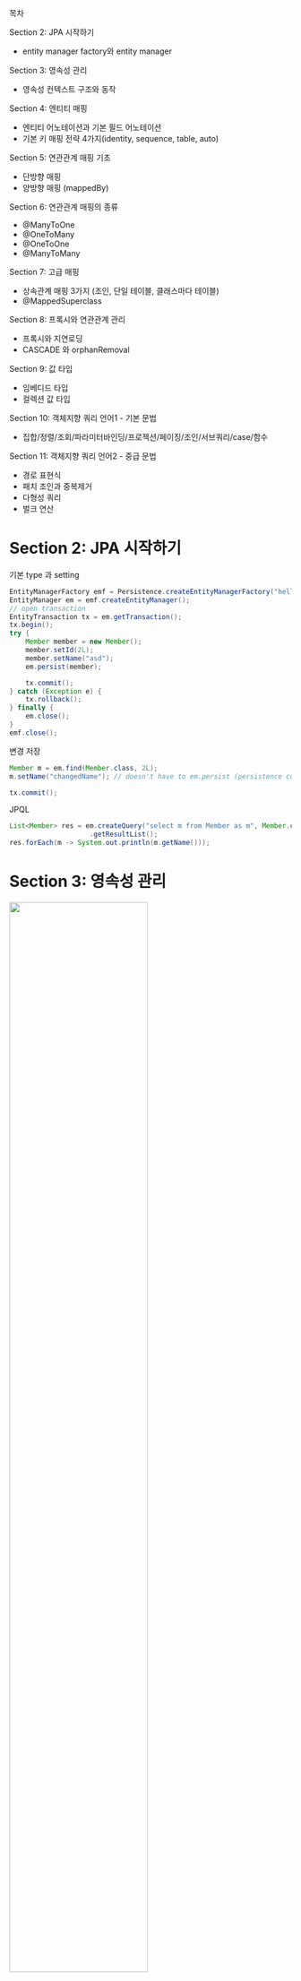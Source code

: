 목차

Section 2: JPA 시작하기
- entity manager factory와 entity manager

Section 3: 영속성 관리
- 영속성 컨텍스트 구조와 동작

Section 4: 엔티티 매핑
- 엔티티 어노테이션과 기본 필드 어노테이션
- 기본 키 매핑 전략 4가지(identity, sequence, table, auto)

Section 5: 연관관계 매핑 기초
- 단방향 매핑
- 양방향 매핑 (mappedBy)

Section 6: 연관관계 매핑의 종류
- @ManyToOne
- @OneToMany
- @OneToOne
- @ManyToMany

Section 7: 고급 매핑
- 상속관계 매핑 3가지 (조인, 단일 테이블, 클래스마다 테이블)
- @MappedSuperclass

Section 8: 프록시와 연관관계 관리
- 프록시와 지연로딩
- CASCADE 와 orphanRemoval

Section 9: 값 타입
- 임베디드 타입
- 컬렉션 값 타입

Section 10: 객체지향 쿼리 언어1 - 기본 문법
- 집합/정렬/조회/파라미터바인딩/프로젝션/페이징/조인/서브쿼리/case/함수

Section 11: 객체지향 쿼리 언어2 - 중급 문법
- 경로 표현식
- 패치 조인과 중복제거
- 다형성 쿼리
- 벌크 연산

# Section 2: JPA 시작하기

기본 type 과 setting
```java
EntityManagerFactory emf = Persistence.createEntityManagerFactory("hello");
EntityManager em = emf.createEntityManager();
// open transaction
EntityTransaction tx = em.getTransaction();
tx.begin();
try {
    Member member = new Member();
    member.setId(2L);
    member.setName("asd");
    em.persist(member);

    tx.commit();
} catch (Exception e) {
    tx.rollback();
} finally {
    em.close();
}
emf.close();
```

변경 저장
```java
Member m = em.find(Member.class, 2L);
m.setName("changedName"); // doesn't have to em.persist (persistence context)

tx.commit();
```

JPQL
```java
List<Member> res = em.createQuery("select m from Member as m", Member.class)
                    .getResultList();
res.forEach(m -> System.out.println(m.getName()));
```

# Section 3: 영속성 관리

<img width="70%" src="imgs/em_persist.PNG" />

- 비영속(new/transient): 영속성 컨텍스트와 관련 없음
- 영속(managed): 영속성 컨텍스트에 관리되는 상태 (`em.persist(member);`)
- 준영속(detached): 영속성 컨텍스트에 저장되었다가 분리된 상태 (`em.detach(member);`) => db 반영 안하고 객체만 변경하기 위함
- 삭제(removed): 삭제된 상태 (`em.remove(member);`)

조회 쿼리는 1차 캐시에서 받거나 없으면 db에서 받아온다. 업데이트 쿼리는 commit 하고 나서 한번에 날라간다.

```java
em.persist(memberA);
```

<img width="70%" src="imgs/em_persist_func.PNG" />

```java
tx.commit(); // this makes em.flush
```

<img width="70%" src="imgs/tx_commit_func.PNG" />

```java
em.flush();
```

<img width="70%" src="imgs/em_flush_func.PNG" />

이에 따라 새로 객체를 만들지 않는 이상(즉, persistence context에서 관리되는 객체라면) `em.persist`를 할 필요가 없다. 쿼리는 다음 3가지 경우에 날라간다.
- `em.flush();` <= 영속성 컨텍스트를 비우지 않는다.
- `tx.commit();`
- JPQL 쿼리 실행


영속성 컨텍스트를 사용함으로서 다음의 장점이 있다.
- 1차 캐시
- 동일성(identity) 보장 (쿼리가 달라도, 같은 record에 대해 결과값 메모리 값이 같다.)
- 트랜잭션을 지원하는 쓰기 지연 (transactional write-behind)
- 변경 감지(dirty checking)
- 지연 로딩(lazy loading)

### 동일성 보장에 대해

쿼리 달라도 됨. 레코드가 같으면 메모리 같음.

```java
List<Member> res = em.createQuery("select m from Member as m where m.name like concat(:k1, '%')", Member.class)
        .setParameter("k1", "test")
        .getResultList();
List<Member> res2 = em.createQuery("select m from Member as m where m.id = 1", Member.class)
        .getResultList();
res.forEach(m -> {
    System.out.println(m.getName());
    if (m.getId() == 1) {
        System.out.println("Are the same = " + (m == res2.get(0))); // true
    }
});
```

# Section 4: 엔티티 매핑

- `@Entity`

JPA가 관리하는 객체이다. 기본 생성자가 필요하다. 
`name` parameter는 JPA에서 사용되는 엔티티 이름이다. 기본값은 클래스 이름과 같다.

- `@Table`

엔티티와 매핑할 테이블을 지정한다.
`name` parameter는 매핑할 테이블 이름이다. 기본값은 엔티티 이름이다. 
`catalog` parameter는 데이터베이스 catalog를 매핑한다.
`schema` parameter는 데이터베이스 schema를 매핑한다.
`uniqueConstraints` parameter는 DDL 생성 시에 유니크 제약 조건을 생성한다.

- `@Column`

필드와 컬럼을 매핑한다. 제약조건을 추가할 수 있다. 단, 제약조건은 ddl 생성 시에만 적용되며 application 로직에는 반영되지 않는다.  

- `hibernate.hbm2ddl.auto`

create(drop->create) / create-drop(drop->create->drop) / update(필드 삭제는 안먹음) / validate(확인기능) / none

ddl: 데이터베이스 구조 정의에 사용하는 언어. 생성된 ddl은 운영에서 사용하지 않거나 다듬어 사용해야 한다.

**주의** : 개발 초기에 create/update, 테스트 서버에서 update/validate, 스테이징과 운영은 validate/none

### 필드 매핑 annotation 들

```java
@Id
private Long id;
private String name;
private Integer age;
@Enumerated(EnumType.STRING) // enum
private RoleType roleType;
@Temporal(TemporalType.TIMESTAMP) // 날짜
private Date createDate;
@Temporal(TemporalType.TIMESTAMP) // 날짜
private Date lastModifiedDate;
@Lob // BLOB, CLOB
private String description;
@Transient // 매핑 무시
private int notField;
private LocalDate testLocalDate; // Temporal 안써도 됨
private LocalDateTime testLocalDateTime; // Temporal 안써도 됨
```
위 상태에서 ddl create시:
```sql
create table Member (
    age integer,
    testLocalDate date,
    createDate timestamp(6),
    id bigint not null,
    lastModifiedDate timestamp(6),
    testLocalDateTime timestamp(6),
    name varchar(255),
    roleType varchar(255) check (roleType in ('NORMAL','VIP')),
    description clob,
    primary key (id)
)
```

#### @Column

왠만하면 `name` 직접 적어놓자. spring boot 관례랑 회사 관례랑 다를 수도 있다.

<img width="70%" src="imgs/column.PNG" />

#### @Enumerated

<img width="70%" src="imgs/enumerated.PNG" />

#### @Temporal

<img width="70%" src="imgs/temporal.PNG" />

#### @Lob

지정할 수 있는 속성이 없다. 매핑하는 필드 타입이 문자면 CLOB 매핑, 나머지는 BLOB 매핑.

#### @Transient

데이터베이스에 저장 및 조회 안됨. 주로 메모리상에서만 임시로 어떤 값을 보관하고 싶을 때 사용한다.



### 기본 키 매핑

직접 할당하려면 `@Id` 만 사용한다. 주로 자동 생성하기에 `@GeneratedValue`를 함께 사용한다. 여기서 `strategy` parameter를 지정한다. 아래의 4가지가 있다.

기본 키는 non-null, unique, not be changed 조건을 갖는다. 비즈니스와 연관된 키를 사용하면 변할 확률이 높다. Long + 대체키 + 생성(uuid 등) 전략을 사용하자.

#### IDENTITY
데이터베이스에 위임 (MYSQL, POSTGRESQL, SQL SERVER, DB2)

데이터베이스에 insert 문을 넣고난 후에야 id를 알 수 있다. 이 때문에 `em.persist(instance);` 하는 시점에 insert 쿼리가 날라간다. (안 그러면 영속성 컨텍스트에서 어떻게 관리하겠는가?) db driver 안에 insert 후 id를 리턴하도록 되어있기 때문에 select가 날라가진 않는다.  

#### SEQUENCE
데이터베이스 시퀀스 사용 (ORACLE, POSTGRESQL, DB2, H2) - `@SequenceGenerator` 필요

```java
@Entity
@SequenceGenerator(
    name = "MEMBER_SEQ_GENERATOR",
    sequenceName = "MEMBER_SEQ", // 매핑할 데이터베이스 시퀀스 이름
    initialValue = 1, allocationSize = 1)
public class Member {
    @Id
    @GeneratedValue(strategy = GenerationType.SEQUENCE,
            generator = "MEMBER_SEQ_GENERATOR")
    private Long id; 
}
```

`@SequenceGenerator` 의 속성들

<img width="70%" src="imgs/sequence_generator.PNG" />

만약 `allocationSize=1`인 상태로 여러 새로운 객체들을 `em.persist` 하면 계속 db와 통신하며 sequence값을 받아야 한다. 하지만 `allocationSize=50` 으로 하면 미리 받아와서 쓴다. 50~100 정도가 적절하다.

한 번 할당된 sequence 범위는 메모리 어딘가 저장되는 듯. 트랜잭션 닫고 다시 해도 순서 유지됨. 단, ddl 끄고 어플리케이션을 아예 다시 시작하면 52번부터 시작함.

```java
public static void main(String[] args) {
    emf = Persistence.createEntityManagerFactory("hello");

    makeDataDDL();
    makeDataDDL();
    makeDataDDL();

    emf.close();
}
```
```
Hibernate: 
    select
        next value for MEMBER_SEQ
Id: 52
Id: 53
```


#### TABLE
키 생성용 테이블 사용 (모든 db) - `@TableGenerator` 필요

```java
@Entity
@TableGenerator(
    name = "MEMBER_SEQ_GENERATOR",
    table = "MY_SEQUENCES",
    pkColumnValue = "MEMBER_SEQ", allocationSize = 1)
public class Member {
    @Id
    @GeneratedValue(strategy = GenerationType.TABLE,
            generator = "MEMBER_SEQ_GENERATOR")
    private Long id; 
}
```

```sql
create table MY_SEQUENCES (
    sequence_name varchar(255) not null,
    next_val bigint,
    primary key ( sequence_name )
)
```

위와 같이 그냥 테이블을 사용하므로 모든 데이터베이스에 적용 가능하나, 성능 단점이 있다.

`@TableGenerator` 속성들

<img width="70%" src="imgs/table_generator.PNG" />

#### (기본값)AUTO
방언에 따라 자동 지정


# Section 5: 연관관계 매핑 기초

- 방향(Direction): 단방향, 양방향
- 다중성(Multiplicity): ManyToOne, OneToMany, OneToOne, ManyToMany
- 연관관계 주인(Owner)

테이블은 외래 키 조인을 통해 연관을 처리하므로 모든 것이 양방향이다. 
하지만 객체는 참조를 사용해서 연관을 처리하므로 단방향 매핑만 존재하며 이를 양쪽에서 사용하면 양방향 매핑이 된다. 이 때문에 관계의 주인이 생기게 되며 양방향 매핑은 고려할 게 많기 때문에 지양해야 한다. 

## 단방향 매핑

외래 키를 가진 애가 연관관계의 주인을 갖게 해야 한다. 비즈니스 로직으로 선택하면 안된다.

```java
public class Order {
    //    @Column(name = "MEMBER_ID")
    //    private Long memberId;
    @ManyToOne
    @JoinColumn(name = "MEMBER_ID") // column을 써준다.
    private Member member;
}
```

## 양방향 매핑

지양하자. 처음에 설계할 때는 단방향만 하고 JPQL이 복잡해진다면 그 때 추가하자. (양방향은 추가해도 테이블에 영향을 안준다.)

```java
public class Member {
    @Id @GeneratedValue @Column(name = "MEMBER_ID")
    private Long member;
    @OneToMany(mappedBy = "member") // 상대편의 field를 써준다.
    private List<Order> orders = new ArrayList<>(); // null ptr exception 방지용
}
```

`mappedBy` 를 사용하면 반대쪽에서 관계의 주인이라는 뜻이다. 
관계의 주인을 제외하고는 읽기만 된다. 단, 객체지향 관점에서 다음과 같은 일이 벌어지지 않도록 하려면:

```java
Member member1 = new Member();
em.persist(member1);

Order order1 = new Order();
order1.setMember(member1);
em.persist(order1);

System.out.println(member1.getOrders().size()); // 0
```

`member1` 를 가진 `order1` 을 만들었지만 `member1` 객체의 `orders` 에는 반영되지 않았다. (`setter`는 java 기본 규칙이 적용되는 method 이므로) `change` 라는 편의 method를 정의하자:

```java
public class Order {
    public void changeMember(Member member) {
        // 있던 것 삭제해주는 로직도 필요
        this.member = member;
        member.getOrders().add(this);
    }
}
```

편의 메소드 생성 시 무한 루프를 조심하자. (e.g. toString(), lombok, JSON 생성 라이브러리)
또한 위에서는 관계의 주인인 `order` 에 편의 메소드를 넣었지만, `member` 에 넣을 수도 있다.
단, 편의 메소드는 한 쪽에만 넣어야 나중에 헷갈리지 않는다. 설계 시 정하고 들어가자.

* 엔티티가 바뀔 것을 대비하여 controller에서는 절대 엔티티를 반환하지 말자. dto 사용하자.


# Section 6: 연관관계 매핑의 종류

- 다대일: @ManyToOne
- 일대다: @OneToMany - One 쪽에서 주인을 가지는 모델. 객체 설계시 이렇게 될 수 있으나, 쓰지 마세요
```java
public class Member {
    @OneToMany
    @JoinColumn(name = "ORDER_ID")
    private List<Order> orders = new ArrayList<>(); // 이제 주인이 member 다. 업데이트 시 쿼리가 여러 번 나간다.
}
```
- 일대일: @OneToOne - 가끔 쓴다 (방식은 ManyToOne 이랑 같음. db에 unique 조건이 걸린다.)

Member에서 주인을 할지, Locker에서 주인을 할지 결정해야 한다.

Member가 주인인 경우:

Member를 조회했을 때, `locker`가 lazy라면 프록시가 지연로딩을 처리해줘 Locker 테이블을 조회하지 않아도 된다. (값이 있는지 없는지만 볼거면)
```java
public class Member {
    @OneToOne
    @JoinColumn(name = "LOCKER_ID")
    private Locker locker;
}
```
```java
@Entity
public class Locker {
    @Id @GeneratedValue @Column(name = "LOCKER_ID")
    private Long id;
    @OneToOne(mappedBy = "locker")
    private Member member;
}
```

<img width="70%" src="imgs/one_to_one_1.PNG" />


Locker가 주인인 경우:

Member를 조회했을 때, `locker`가 lazy라고 해도 어차피 Locker 테이블을 조회해야 하므로 항상 즉시 로딩된다.
```java
public class Member {
    @OneToOne(mappedBy = "member")
    private Locker locker;
}
```
```java
@Entity
public class Locker {
    @OneToOne
    @JoinColumn(name = "MEMBER_ID")
    private Member member;
}
```
<img width="70%" src="imgs/one_to_one_2.PNG" />



- 다대다: @ManyToMany - 쓰지 마세요



# Section 7: 고급 매핑

## 상속관계 매핑

관계형 데이터베이스는 상속 관계가 없다. 
다만 슈퍼타입 서브타입 관계 모델링 기법이 객체 상속과 유사하다.

<img width="70%" src="imgs/supertype_subtype.PNG" />

이를 구현하는 방법으로 아래의 3가지가 있다.

1. **조인 전략**: 각각 테이블로 변환

장점: 저장공간 효율, 외래 키 제약 활용

단점: 조회시 조인 많이 사용, 저장시 insert 두번
```java
@Entity
@Data
@Inheritance(strategy = InheritanceType.JOINED)
@DiscriminatorColumn(name = "DTYPE") // type 맞추기 위한 column
public class Item {
    @Id @GeneratedValue @Column(name = "ITEM_ID")
    private Long id;
    private String name;
    private int price;
}
```
```java
@Entity
@DiscriminatorValue("Movie") // type 맞추기 위한 column의 value
public class Movie extends Item {
    String director;
    String actor;
}
```

<img width="70%" src="imgs/inheritance_joined.PNG" />

2. **단일 테이블 전략**: 통합 테이블로 변환

장점: 조회가 빠르다

단점: 자식 엔티티 컬럼은 nullable. 테이블이 너무 커지면 오히려 느려진다.

```java
@Inheritance(strategy=InheritanceType.SINGLE_TABLE)
```

<img width="70%" src="imgs/inheritance_single_table.PNG" />

3. **구현 클래스마다 테이블 전략**: 서브타입 테이블로 변환 -> 쓰지 마세요

discriminator 필요 없음.

```java
@Inheritance(strategy=InheritanceType.TABLE_PER_CLASS) 
```

<img width="70%" src="imgs/inheritance_table_per_class.PNG" />


## @MappedSuperclass

공통 매핑 정보가 필요할 때 사용함. (id, name, updateDate, createDate 등)
엔티티가 아니므로 추상 클래스 권장.

```java
@Data
@MappedSuperclass
public abstract class BaseEntity {
    private String createdBy;
    private LocalDateTime createdDate;
    private String lastModifiedBy;
    private LocalDateTime lastModifiedDate;
}
```

```java
@Entity
@Table(name = "ORDERS")
@Data
public class Order extends BaseEntity {
    @Id
    @GeneratedValue
    @Column(name = "ORDER_ID")
    private Long id;
    ...
}
```
hibernate output:
```sql
create table ORDERS (
        DELIVERY_ID bigint unique,
        MEMBER_ID bigint,
        ORDER_ID bigint not null,
        createdDate timestamp(6),                   -- here
        lastModifiedDate timestamp(6),              -- here
        orderDate timestamp(6),
        createdBy varchar(255),                     -- here
        lastModifiedBy varchar(255),                -- here
        status varchar(255) check (status in ('ORDER','CANCEL')),
        primary key (ORDER_ID)
    )
```




# Section 8: 프록시와 연관관계 관리

## 프록시

`em.find()` 는 실제 엔티티 객체를 조회한다.
`em.getReference()` 는 프록시 엔티티 객체를 조회한다.
단, 영속성 컨텍스트에 이미 실제 엔티티 객체가 있으면 그것을 반환한다.
준 영속일 때 초기화를 시도하면 오류가 난다. (hibernate의 경우 `org.hibernate.LazyInitializationException`)
프록시는 바이트 조작으로 만들어졌으므로 `instance of` 사용해야 한다.

<img width="70%" src="imgs/proxy.PNG" />

```java
Hibernate.initialize(order1); // 프록시 강제 초기화
emf.getPersistenceUnitUtil().isLoaded(order1); // 초기화 여부 확인
```

## 지연 로딩

```java
@Entity
    public class Member {
        @Id
        @GeneratedValue
        private Long id;
        @Column(name = "USERNAME")
        private String name;
        // FetchType.EAGER 는 쓰지 맙시다.
        @ManyToOne(fetch = FetchType.LAZY) // 단순 Member 조회 시 team join 없음
        @JoinColumn(name = "TEAM_ID")
        private Team team;
}
```
이후 `Team team = member.getTeam();` 하면 쿼리가 날라간다. 
즉시 로딩으로 떡칠되면 순환 오류 잡기 어려우니 필요할 때 JPQL fetch 조인이나, 엔티티 그래프 기능을 사용하자.

## CASCADE

특정 엔티티를 영속 상태로 만들 때 연관된 엔티티도 함께 영속 상태로 만들도 싶을 때 사용한다.
영속성 전이는 연관관계를 매핑하는 것과 아무 관련이 없다.
엔티티를 영속화할 때 연관된 엔티티도 함께 영속화하는 편리함을 제공할 뿐이다.

다음의 옵션들이 있지만 앞의 3개를 주로 쓴다.

ALL: 모두 적용 / PERSIST: 영속 / REMOVE: 삭제 / MERGE: 병합 / REFRESH / DETACH

```java
@Data
@Entity
public class Parent {
    @Id @GeneratedValue @Column(name = "PARENT_ID")
    private Long id;
    private String name;
    @OneToMany(mappedBy = "parent", cascade = CascadeType.ALL)
    private List<Child> childList = new ArrayList<>();

    public void addChild(Child child) {
        childList.add(child);
        child.setParent(this);
    }
}
```

```java
@Data
@Entity
public class Child {
    @Id
    @GeneratedValue
    private Long id;
    private String name;
    @ManyToOne
    @JoinColumn(name = "PARENT_ID")
    private Parent parent;
}
```

```java
Parent parent = new Parent();
parent.setName("a");
em.persist(parent);

Child child1 = new Child();
child1.setName("c1");
Child child2 = new Child();
child2.setName("c2");

parent.addChild(child1);
parent.addChild(child2);

em.flush();
em.clear();

Parent parent1 = em.find(Parent.class, parent.getId());
for (Child child : parent1.getChildList()) {
    System.out.println(child.getName());
}
```
```bash
Hibernate: 
    /* insert for
        jpashop.domain.cascade.Child */insert 
    into
        Child (name, PARENT_ID, id) 
    values
        (?, ?, ?)
Hibernate: 
    /* insert for
        jpashop.domain.cascade.Child */insert 
    into
        Child (name, PARENT_ID, id) 
    values
        (?, ?, ?)
...
c1
c2
```


## orphanRemoval

부모 엔티티와 연관관계가 끊어진 자식 엔티티를 자동으로 삭제한다.
참조하는 곳이 하나일 때 사용해야한다. 즉, 특정 엔티티가 개인 소유할 때 사용한다.
@OneToOne, @OneToMany만 가능.

```java
public class Parent {
    ...
    @OneToMany(mappedBy = "parent", cascade = CascadeType.ALL, orphanRemoval = true)
    private List<Child> childList = new ArrayList<>();
```
```java
parent.getChildList().remove(0);
```
```bash
Hibernate: 
    /* delete for jpashop.domain.cascade.Child */delete 
    from
        Child 
    where
        id=?
```

위와 같이 `CascadeType.ALL` + `orphanRemoval=true` 하면 부모 엔티티를 통해서 자식의 생명 주기를 관리하게 된다.
DDD의 Aggregate Root 개념을 구현할 때 유용하다.



# Section 9: 값 타입

객체들은 주소로 관리되며 저장될 때는 값이 읽어져 들어감을 기억하면 된다.

값 타입은 정말 값 타입이라 판단될 때만 사용한다.
엔티티와 값 타입을 혼동해서 엔티티를 값 타입으로 만들면 안된다.
식별자가 필요하고, 지속해서 값을 추적, 변경해야 한다면 그것은 값 타입이 아닌 엔티티이다.

JPA의 데이터 타입
- 엔티티 타입
- 값 타입
  - 기본값 타입
    - 자바 기본 타입: int, double
    - 래퍼 클래스: Integer, Long
    - String
  - 임베디드 타입 (복합)
  - 컬렉션 값 타입

## 임베디드 타입

객체와 테이블을 아주 세밀하게(find-grained) 매핑하는 것이 가능하다.
잘 설계한 ORM 애플리케이션은 매핑한 테이블의 수보다 클래스의 수가 더 많다.

<img width="70%" src="imgs/embedded.PNG" />

```java
@Getter
@Embeddable
public class Address {
    private String city;
    private String street;
    private String zipcode;
}
```

```java
@Getter
@Embeddable
public class Period {
    private LocalDateTime startDate;
    private LocalDateTime endDate;
}
```

```java
public class Member {
    @Embedded
    private Period workPeriod;
    @Embedded
    @AttributeOverrides({ // 밑의 필드랑 겹치니까 다른걸로 바꿔줌
            @AttributeOverride(name = "city",
                    column = @Column(name = "WORK_CITY")
            ),
            @AttributeOverride(name = "street",
                    column = @Column(name = "WORK_STREET")
            ),
            @AttributeOverride(name = "zipcode",
                    column = @Column(name = "WORK_ZIPCODE")
            )
    })
    private Address workAddress;

    private String city;
    private String street;
    private String zipcode;
    ...
}
```
```bash
create table Member (
    endDate timestamp(6),
    startDate timestamp(6),
    WORK_CITY varchar(255),
    WORK_STREET varchar(255),
    WORK_ZIPCODE varchar(255),
    city varchar(255),
    street varchar(255),
    zipcode varchar(255)
)
```

참고로 임베디드 타입의 값이 null이면 매핑한 컬럼 값은 모두 null이다.

Integer, String 처럼 객체 타입을 수정할 수 없게 만들면 부작용
(같은 객체가 여러 곳에서 쓰이다가 누가 값을 바꾼 경우 다른애들도 영향을 받음)
을 원천 차단할 수 있다. 
즉, 임베디드 타입은 immutable 로 설계한다. 
위에 `@Getter` 만 붙은 것을 볼 수 있다. 

동등성 비교를 위해 `equals` 를 정의하는 것이 좋다. (intellij의 generate를 이용하자)


## 컬렉션 값 타입

값 타입은 정말 값 타입이라 판단될 때만 사용한다. 왠만하면 일대다 관계를 쓰는게 편해보인다.
일대다 관계에 Cascade + orphanRemoval 해서 모델링하는게 편할듯.

<img width="70%" src="imgs/collectionType.PNG" />

```java
@Data
public class Member {
    @Id
    @GeneratedValue
    @Column(name = "MEMBER_ID")
    private Long member;
    ...
    @ElementCollection
    @CollectionTable(name = "FAVORITE_FOODS", joinColumns = @JoinColumn(name = "MEMBER_ID")) // 상대 테이블의 정보
    @Column(name = "FOOD_NAME") // 상대 테이블의 정보
    private Set<String> favoriteFoods = new HashSet<>();
    @ElementCollection
    @CollectionTable(name = "ADDRESS", joinColumns = @JoinColumn(name = "MEMBER_ID")) // 상대 테이블의 정보
    private List<Address> addressHistory = new ArrayList<>();
}
```
```bash
Hibernate: 
    create table FAVORITE_FOODS (
        MEMBER_ID bigint not null,
        FOOD_NAME varchar(255)
    )
Hibernate: 
    create table ADDRESS (
        MEMBER_ID bigint not null,
        city varchar(255),
        street varchar(255),
        zipcode varchar(255)
    )
```
`member` 쪽은 바뀌지 않음. (one to many랑 유사) 

```java
Member member1 = new Member();
member1.getFavoriteFoods().add("A");
member1.getFavoriteFoods().add("B");

Member member2 = new Member();
member2.getFavoriteFoods().add("A");
member2.getFavoriteFoods().add("B");

em.persist(member1);
em.persist(member2);
```

<img width="30%" src="imgs/collectionType_example.PNG" />

위처럼 저장되는 것을 볼 수 있다. 단, 삭제 및 수정 시 equals 를 잘 정의해 놓아야 한다.

```java
Member member1 = new Member();
member1.getAddressHistory().add(new Address("city", "street", "zipcode"));
member1.getAddressHistory().add(new Address("city", "street", "zipcode"));

Member member2 = new Member();
member2.getAddressHistory().add(new Address("city", "street", "zipcode"));
member2.getAddressHistory().add(new Address("city", "street", "zipcode"));

em.persist(member1);
em.persist(member2);

em.flush();
em.clear();

em.find(Member.class, member1.getMember()).getAddressHistory().remove(0);
```

<img width="40%" src="imgs/collectionType_example2.PNG" />

이건 또 뭐냐? 싶은데, 그냥 맞는 애 하나만 지우는듯. 
아니면 애초에 db 구성할 때 모든 컬럼 묶어서 키로 구성해줘야 하는듯.
마지막 `remove`부분 쿼리만 보면 다음과 같다.

```bash
Hibernate: 
    /* one-shot delete for jpashop.domain.Member.addressHistory */delete 
    from
        ADDRESS 
    where
        MEMBER_ID=?
Hibernate: 
    /* insert for
        jpashop.domain.Member.addressHistory */insert 
    into
        ADDRESS (MEMBER_ID, city, street, zipcode) 
    values
        (?, ?, ?, ?)
```

값 타입 컬렉션에 변경 사항이 발생하면, 주인 엔티티와 연관된 모든 데이터를 삭제하고, 값 타입 컬렉션에 있는 현재 값을 모두 다시 저장한다. 
`@OrderColumn` 으로 해결할 수 있긴 한데, 굳이굳이다.


# Section 10: 객체지향 쿼리 언어1 - 기본 문법

JPQL을 배운다. 근데 spring data jpa, queryDSL 다 이거 기반이라 이걸 이해해야 한다.
참고로 JPQL, JPA Criteria, QueryDSL, native SQL, JDBC API, MyBatis, SpringJdbcTemplate 이 있다.

JPQL 예시
```java
String jpql = "select m from Member m where m.age > 18";
List<Member> result = em.createQuery(jpql, Member.class).getResultList()
```

QueryDSL 예시
```java
JPAQueryFactory queryFactory = new JPAQueryFactory(em);
QMember m = QMember.member; // domain.QMember.*
List<Member> result = queryFactory
        .select(m)
        .from(m)
        .where(m.age.gt(18))
        .orderBy(m.name.desc())
        .fetch();
```

## JPQL 기본 문법

엔티티와 속성은 대소문자 구분이 되며 JPQL 키워드(select, from, where 등)는 대소문자 구분이 안된다.
별칭은 꼭 사용하자.

<img width="40%" src="imgs/jpql_1.PNG" />

#### 1. 집합과 정렬
  ```jpql
  select
   COUNT(m), //회원수
   SUM(m.age), //나이 합
   AVG(m.age), //평균 나이
   MAX(m.age), //최대 나이
   MIN(m.age) //최소 나이
  from Member m
  where m.location like '%어쩌고%'
  ```

#### 2. TypeQuery, Query

```java
TypedQuery<Member> query = em.createQuery("SELECT m FROM Member m", Member.class);
Query query2 = em.createQuery("SELECT m.username, m.age from Member m");
// query2 매핑결과는 Object[] 이다. 그냥 순서대로 값 뽑아주는 것.
```

#### 3. 결과 조회 API

```java
query.getResultList(); // 결과가 하나 이상일 때, 리스트 반환, 없으면 빈 리스트 반환
query.getSingleResult(); // 결과가 정확히 하나일 때, 단일 객체 반환
// 결과가 없으면: javax.persistence.NoResultException
// 둘 이상이면: javax.persistence.NonUniqueResultException
```

#### 4. 파라미터 바인딩

```java
em.createQuery("SELECT m FROM Member m where m.username=:username", Member.class)
        .setParameter("username", "어쩌고"); // 이름 기준
        em.createQuery("SELECT m FROM Member m where m.username=?1", Member.class)
        .setParameter(1, "어쩌고"); // 위치 기준 -> 쓰지말자.
```

#### 5. 프로젝션

SELECT 절에 조회할 대상을 지정하는 것이다.
엔티티, 임베디드 타입, 스칼라 타입, dto 조회가 된다.

```jpql
SELECT m FROM Member m -> 엔티티 프로젝션
SELECT m.team FROM Member m -> 엔티티 프로젝션
SELECT m.address FROM Member m -> 임베디드 타입 프로젝션
SELECT m.username, m.age FROM Member m -> 스칼라 타입 프로젝션 (Object[] 타입)
SELECT new jpabook.jpql.UserDTO(m.username, m.age) FROM Member m -> dto 프로젝션
```

#### 6. 페이징

```java
String jpql = "select m from Member m order by m.name desc";
List<Member> resultList = em.createQuery(jpql, Member.class)
        .setFirstResult(10) // 10부터 (idx는 0부터)
        .setMaxResults(20) // 20개
        .getResultList();
```

#### 7. 조인

```jpql
내부 조인:
SELECT m FROM Member m [INNER] JOIN m.team t
외부 조인:
SELECT m FROM Member m LEFT [OUTER] JOIN m.team t
세타 조인:
select count(m) from Member m, Team t where m.username = t.name
```

&nbsp;&nbsp;&nbsp;&nbsp;&nbsp; 연관관계 있는 엔티티 조인과 조인 대상 필터링
```jpql
JPQL:
SELECT m, t FROM 
  Member m LEFT JOIN m.team t on t.name = 'A'
SQL:
SELECT m.*, t.* FROM
  Member m LEFT JOIN Team t ON m.TEAM_ID=t.id and t.name='A'
```

&nbsp;&nbsp;&nbsp;&nbsp;&nbsp; 연관관계 없는 엔티티 외부 조인
```jpql
JPQL:
SELECT m, t FROM
  Member m LEFT JOIN Team t on m.username = t.name
SQL:
SELECT m.*, t.* FROM
  Member m LEFT JOIN Team t ON m.username = t.name
```

#### 8. 서브 쿼리

```jpql
나이가 평균보다 많은 회원
select m from Member m
  where m.age > (select avg(m2.age) from Member m2)

한 건이라도 주문한 고객
select m from Member m
  where (select count(o) from Order o where m = o.member) > 0
```

(not) exists : 서브쿼리에 결과가 존재하면 참(거짓) - all/any=some

(not) in : 서브쿼리에 하나라도 있으면 참(거짓)

```jpql
팀A 소속인 회원
select m from Member m
  where exists (select t from m.team t where t.name = ‘팀A')
  
전체 상품 각각의 재고보다 주문량이 많은 주문들
select o from Order o
  where o.orderAmount > ALL (select p.stockAmount from Product p)
  
어떤 팀이든 팀에 소속된 회원
select m from Member m
  where m.team = ANY (select t from Team t)
```

#### 9. 타입 표현과 기타식

- 문자: ‘HELLO’, ‘She’’s’
- 숫자: 10L(Long), 10D(Double), 10F(Float)
- Boolean: TRUE, FALSE
- ENUM: jpabook.MemberType.Admin (패키지명 포함)
- 엔티티 타입: TYPE(m) = Member (상속 관계에서 사용)
- AND, OR, NOT
- =, >, >=, <, <=, <>
- BETWEEN, LIKE, IS NULL

#### 10. CASE

```jpql
select
    case when m.age <= 10 then '학생요금'
         when m.age >= 60 then '경로요금'
         else '일반요금'
    end
from Member m

// COALESCE: 하나씩 조회해서 null이 아니면 반환
사용자 이름이 없으면 이름 없는 회원을 반환
select coalesce(m.username,'이름 없는 회원') from Member m

// NULLIF: 두 값이 같으면 null 반환, 다르면 첫번째 값 반환
사용자 이름이 ‘관리자’면 null을 반환하고 나머지는 본인의 이름을 반환
select NULLIF(m.username, '관리자') from Member m
```

#### 11. JPQL 함수

- CONCAT
- SUBSTRING
- TRIM
- LOWER, UPPER
- LENGTH
- LOCATE
- ABS, SQRT, MOD
- SIZE, INDEX(JPA 용도)
- 이외의 db specific function을 위해서는 방언에 추가해야 한다. (상속받고 추가하면 됨)



# Section 11: 객체지향 쿼리 언어2 - 중급 문법

## 경로 표현식

명시적 조인을 사용하자. 묵시적 조인은 inner join이다. 명시적 조인으로 해놔야 후에 튜닝하기 쉽다.

```jpql
select m.username -> 상태 필드 (탐색의 끝)
 from Member m
 join m.team t -> 단일 값 연관 필드 (추가 탐색 가능)
 join m.orders o -> 컬렉션 값 연관 필드 (별칭 이용해야 추가 탐색 가능)
where t.name = '팀A' 
```
```jpql
select o.member.team from Order o -> 성공
select t.members from Team -> 성공
select t.members.username from Team t -> 실패
select m.username from Team t join t.members m -> 성공
```

## 패치 조인과 중복제거

연관된 엔티티나 컬렉션을 SQL 한 번에 함께 조회하는 기능이다.
LAZY 연관관계를 미리 한번에 땡겨오는 것.

패치 조인에 별칭을 주지 말자.
페이징 사용이 안된다.
결과가 dto라면 패치 조인을 사용할 곳이 아니다.

그냥 join 하면 부르지 않은 것은 안불러진다.
```java
em.createQuery("SELECT m FROM Member m join m.team", Member.class).getResultList();
```
```sql
select
    m1_0.MEMBER_ID,
    m1_0.city,
    ... (team_id 빼고 다)
from
    Member m1_0 
join
    Team t1_0 
        on t1_0.TEAM_ID=m1_0.TEAM_ID
```
fetch join 시 미리 persistence context 에 넣어놓는다. (lazy 객체에 대한 n+1 방지)
```java
em.createQuery("SELECT m FROM Member m join fetch m.team", Member.class).getResultList();
```
```sql
select
    m1_0.MEMBER_ID,
    m1_0.city,
    ...
    t1_0.TEAM_ID,
    t1_0.name
from
    Member m1_0 
join
    Team t1_0 
        on t1_0.TEAM_ID=m1_0.TEAM_ID
```
하이버네이트 6 부터는 DISTINCT 명령어를 사용하지 않아도 애플리케이션에서 자동으로 중복을 제거해준다. 
이를테면 팀A에 멤버 1, 2가 속한 경우 다음의 쿼리는 2개 행을 반환해야 한다.
```sql
select
    t.*,
    m.*
from
    Team t
join
    Member m
        on t.TEAM_ID=m.TEAM_ID 
where
    t.name='팀A'
```
```bash
TEAM_ID MEMBER_ID  
1	1
1	2
```
근데 아래와 같은 코드에서 결과는 하나 뿐이다.
```java
String jpql = "select t from Team t join fetch t.members where t.name = '팀A'";
List<Team> teams = em.createQuery(jpql, Team.class).getResultList();
for(Team team : teams) {
    System.out.println("teamname = " + team.getName() + ", team = " + team);
    for (Member member : team.getMembers()) {
        //페치 조인으로 팀과 회원을 함께 조회해서 지연 로딩 발생 안함
        System.out.println("-> username = " + member.getName()+ ", member = " + member);
    }
}
```
```bash
teamname = 팀A, team = jpashop.domain.Team@45c408a4
-> username = 회원1, member = jpashop.domain.Member@7a3a49e5
-> username = 회원2, member = jpashop.domain.Member@75ee6f89
```
즉, 애플리케이션이 자동으로 중복을 제거해주는 것이다.


## 다형성 쿼리

상속 관계에서 자식을 특정할 때 사용한다.
```jpql
// Item 중에 Book, Movie를 조회해라
select i from Item i where type(i) IN (Book, Movie)

// 타입 캐스팅 억지 예시
select i from Item i where treat(i as Book).author = ‘kim’
```

## 벌크 연산

UPDATE, DELETE 쿼리에 관한 것이다.
우선 `em.flush()` 가 수행된 후 쿼리가 나간다. 
이후 영속성 컨텍스트는 업데이트가 안되기 때문에 벌크 연산 수행 후 반드시 `em.clear()` 해주자.

```java
createTeamMembers(em);
em.createQuery("update Member m set m.name = 'bulkTest' where m.name like '회원%'").executeUpdate();
for (Member member : em.createQuery("select m from Member m", Member.class).getResultList()) {
    System.out.println(member.getName()); // 여전히 회원1~4 가 뜬다.
}
em.clear();
for (Member member : em.createQuery("select m from Member m", Member.class).getResultList()) {
    System.out.println(member.getName()); // 업데이트 된게 뜬다.
}
```


